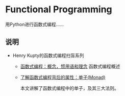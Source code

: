 # Functional Programming
用Python进行函数式编程……

## 说明

- Henry Kupty的函数式编程扫盲系列
    - [函数式编程：概念，惯用语和理念](./函数式编程：概念，惯用语和理念.md)
        函数式编程概述

    - [了解函数式编程背后的属性：单子(Monad)](./了解函数式编程背后的属性：单子(Monad).md)
    
        本文讲解了函数式编程中的单子，及其三大法则。

